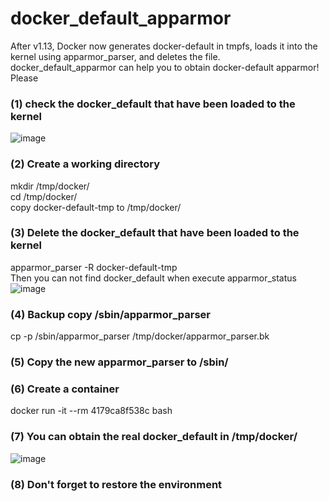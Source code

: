 # docker_default_apparmor
After v1.13, Docker now generates docker-default in tmpfs, loads it into the kernel using apparmor_parser, and deletes the file.<br>
docker_default_apparmor can help you to obtain docker-default apparmor!
Please 

### (1) check the docker_default that have been loaded to the kernel
![image](https://user-images.githubusercontent.com/24563500/188624499-7d643485-23b0-4ced-bfbc-34630925cccb.png)

### (2) Create a working directory 
mkdir /tmp/docker/<br>
cd /tmp/docker/<br>
copy docker-default-tmp to /tmp/docker/

### (3) Delete the docker_default that have been loaded to the kernel
apparmor_parser -R docker-default-tmp<br>
Then you can not find docker_default when execute apparmor_status<br>
![image](https://user-images.githubusercontent.com/24563500/188624719-3fb2ba94-46e0-45c9-a1dd-bfec2ebaf7e7.png)

### (4) Backup copy /sbin/apparmor_parser
cp -p /sbin/apparmor_parser /tmp/docker/apparmor_parser.bk

### (5) Copy the new apparmor_parser to /sbin/

### (6) Create a container
docker run -it --rm 4179ca8f538c bash

### (7) You can obtain the real docker_default in /tmp/docker/
![image](https://user-images.githubusercontent.com/24563500/188606514-04f0a864-ecca-443c-a1ef-477b94ff3da1.png)

### (8) Don't forget to restore the environment
